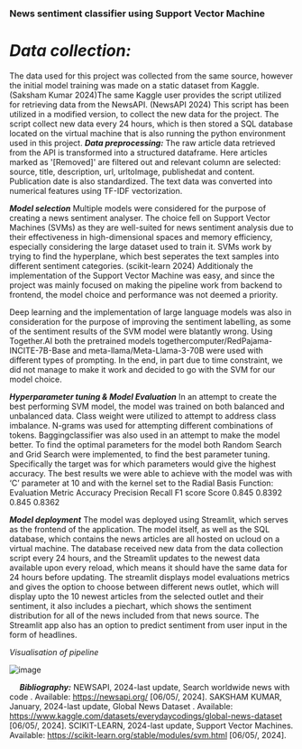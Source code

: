 ### ****News sentiment classifier using Support Vector Machine****

# ***Data collection:***
The data used for this project was collected from the same source, however the initial model training was made on a static dataset from Kaggle.  (Saksham Kumar 2024)The same Kaggle user provides the script utilized for retrieving data from the NewsAPI.  (NewsAPI 2024)
This script has been utilized in a modified version, to collect the new data for the project. The script collect new data every 24 hours, which is then stored a SQL database located on the virtual machine that is also running the python environment used in this project.
***Data preprocessing:***
The raw article data retrieved from the API is transformed into a structured dataframe. Here articles marked as '[Removed]' are filtered out and relevant column are selected: source, title, description, url, urltoImage, publishedat and content. Publication date is also standardized. 
The text data was converted into numerical features using TF-IDF vectorization. 

***Model selection***
Multiple models were considered for the purpose of creating a news sentiment analyser. The choice fell on Support Vector Machines (SVMs) as they are well-suited for news sentiment analysis due to their effectiveness in high-dimensional spaces and memory efficiency, especially considering the large dataset used to train it. SVMs work by trying to find the hyperplane, which best seperates the text samples into different sentiment categories. (scikit-learn 2024) 
Additionaly the implementation of the Support Vector Machine was easy, and since the project was mainly focused on making the pipeline work from backend to frontend, the model choice and performance was not deemed a priority.

Deep learning and the implementation of large language models was also in consideration for the purpose of improving the sentiment labelling, as some of the sentiment results of the SVM model were blatantly wrong. Using Together.AI both the pretrained models togethercomputer/RedPajama-INCITE-7B-Base and meta-llama/Meta-Llama-3-70B were used with different types of prompting. In the end, in part due to time constraint, we did not manage to make it work and decided to go with the SVM for our model choice.
 
***Hyperparameter tuning & Model Evaluation***
In an attempt to create the best performing SVM model, the model was trained on both balanced and unbalanced data. Class weight were utilized to attempt to address class imbalance. N-grams was used for attempting different combinations of tokens. Baggingclassifier was also used in an attempt to make the model better.
To find the optimal parameters for the model both Random Search and Grid Search were implemented, to find the best parameter tuning. Specifically the target was for which parameters would give the highest accuracy. The best results we were able to achieve with the model was with ‘C’ parameter at 10 and with the kernel set to the Radial Basis Function:
Evaluation Metric	Accuracy	Precision	Recall	F1 score
Score	0.845	0.8392	0.845	0.8362

***Model deployment***
The model was deployed using Streamlit, which serves as the frontend of the application. The model itself, as well as the SQL database, which contains the news articles are all hosted on ucloud on a virtual machine. 
The database received new data from the data collection script every 24 hours, and the Streamlit updates to the newest data available upon every reload, which means it should have the same data for 24 hours before updating. 
The streamlit displays model evaluations metrics and gives the option to choose between different news outlet, which will display upto the 10 newest articles from the selected outlet and their sentiment, it also includes a piechart, which shows the sentiment distribution for all of the news included from that news source. The Streamlit app also has an option to predict sentiment from user input in the form of headlines.

*Visualisation of pipeline*
 
![image](https://github.com/jogfx/MLops-exam/assets/71497575/facab2f6-cc98-4dfe-8fca-ce2c6e5b7498)

 
***Bibliography:***
NEWSAPI, 2024-last update, Search worldwide news with code . Available: https://newsapi.org/ [06/05/, 2024].
SAKSHAM KUMAR, January, 2024-last update, Global News Dataset . Available: https://www.kaggle.com/datasets/everydaycodings/global-news-dataset [06/05/, 2024].
SCIKIT-LEARN, 2024-last update, Support Vector Machines. Available: https://scikit-learn.org/stable/modules/svm.html [06/05/, 2024].

